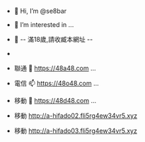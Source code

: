- 👋 Hi, I’m @se8bar
- 👀 I’m interested in ...
- 🌱 -- 滿18歲,請收臧本網址 --
- 
- 聯通 💞️ https://48a48.com ...
- 電信 📫 https://48o48.com ...
- 移動 👋 https://48d48.com ...
  
- 移動 http://a-hifado02.fli5rg4ew34vr5.xyz
- 移動 http://a-hifado03.fli5rg4ew34vr5.xyz

